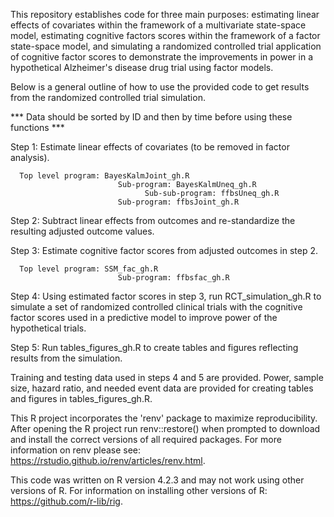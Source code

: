 
This repository establishes code for three main purposes: estimating linear
effects of covariates within the framework of a multivariate state-space model,
estimating cognitive factors scores within the framework of a factor state-space 
model, and simulating a randomized controlled trial application of cognitive 
factor scores to demonstrate the improvements in power in a hypothetical 
Alzheimer's disease drug trial using factor models.

Below is a general outline of how to use the provided code to get results from
the randomized controlled trial simulation.

*** Data should be sorted by ID and then by time before using these functions *** 

Step 1: Estimate linear effects of covariates (to be removed in factor 
        analysis).
      
      Top level program: BayesKalmJoint_gh.R
                            Sub-program: BayesKalmUneq_gh.R
                                  Sub-sub-program: ffbsUneq_gh.R
                            Sub-program: ffbsJoint_gh.R

Step 2: Subtract linear effects from outcomes and re-standardize the resulting
        adjusted outcome values.
      
Step 3: Estimate cognitive factor scores from adjusted outcomes in step 2.
    
      Top level program: SSM_fac_gh.R
                            Sub-program: ffbsfac_gh.R
                            
Step 4: Using estimated factor scores in step 3, run RCT_simulation_gh.R to 
        simulate a set of randomized controlled clinical trials with the
        cognitive factor scores used in a predictive model to improve power
        of the hypothetical trials.
        
Step 5: Run tables_figures_gh.R to create tables and figures reflecting results
        from the simulation.
        
Training and testing data used in steps 4 and 5 are provided. Power, sample size, hazard ratio, and needed event data are provided for creating tables and figures in tables_figures_gh.R.

This R project incorporates the 'renv' package to maximize reproducibility. After opening the R project run renv::restore() when prompted to download and install the correct versions of all required packages. For more information on renv please see: https://rstudio.github.io/renv/articles/renv.html.

This code was written on R version 4.2.3 and may not work using other versions of R. For information on installing other versions of R: https://github.com/r-lib/rig.
                            

      
      
      
      
      
      
      
      

